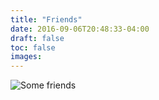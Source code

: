 ```yaml
---
title: "Friends"
date: 2016-09-06T20:48:33-04:00
draft: false
toc: false
images: 
---
```

![Some friends](friends.jpg)
